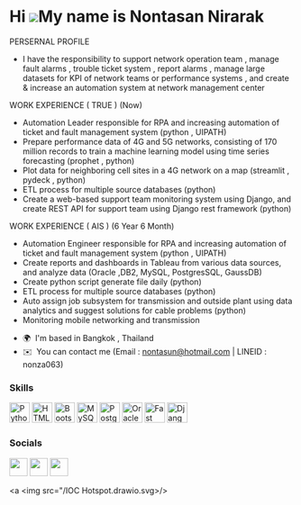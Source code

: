 Hi ![](https://user-images.githubusercontent.com/18350557/176309783-0785949b-9127-417c-8b55-ab5a4333674e.gif)My name is Nontasan Nirarak
========================================================================================================================================
PERSERNAL PROFILE
- I have the responsibility to support network operation team , manage fault alarms , trouble ticket system , report alarms , manage large datasets for KPI of network teams or performance systems  ,  and create & increase an automation system at network management center

WORK EXPERIENCE ( TRUE ) (Now)
 - Automation Leader responsible for RPA and increasing automation of ticket and fault management system (python , UIPATH)
 - Prepare performance data of 4G and 5G networks, consisting of 170 million records to train a machine learning model using time series forecasting  (prophet , python)
 - Plot data for neighboring cell sites in a 4G network on a map (streamlit , pydeck , python)
 - ETL process for multiple source databases (python)
 - Create a web-based support team monitoring system using Django, and create REST API for support team using Django rest framework (python)

WORK EXPERIENCE ( AIS ) (6 Year 6 Month) 
 - Automation Engineer responsible for RPA and increasing automation of ticket and fault management system (python , UIPATH)
 - Create reports and dashboards in Tableau from various data sources, and analyze data (Oracle ,DB2, MySQL, PostgresSQL, GaussDB)
 - Create python script generate file daily (python)
 - ETL process for multiple source databases (python)
 - Auto assign job subsystem for transmission and outside plant using data analytics and suggest solutions for cable problems (python)
 - Monitoring mobile networking and transmission

* 🌍  I'm based in Bangkok , Thailand
* ✉️  You can contact me (Email : nontasun@hotmail.com | LINEID : nonza063)

### Skills
<p align="left">
<a href="https://www.python.org/" target="_blank" rel="noreferrer"><img src="https://raw.githubusercontent.com/danielcranney/readme-generator/main/public/icons/skills/python-colored.svg" width="36" height="36" alt="Python" /></a>
<a href="https://developer.mozilla.org/en-US/docs/Glossary/HTML5" target="_blank" rel="noreferrer"><img src="https://raw.githubusercontent.com/danielcranney/readme-generator/main/public/icons/skills/html5-colored.svg" width="36" height="36" alt="HTML5" /></a>
<a href="https://getbootstrap.com/" target="_blank" rel="noreferrer"><img src="https://raw.githubusercontent.com/danielcranney/readme-generator/main/public/icons/skills/bootstrap-colored.svg" width="36" height="36" alt="Bootstrap" /></a>
<a href="https://www.mysql.com/" target="_blank" rel="noreferrer"><img src="https://raw.githubusercontent.com/danielcranney/readme-generator/main/public/icons/skills/mysql-colored.svg" width="36" height="36" alt="MySQL" /></a>
<a href="https://www.postgresql.org/" target="_blank" rel="noreferrer"><img src="https://raw.githubusercontent.com/danielcranney/readme-generator/main/public/icons/skills/postgresql-colored.svg" width="36" height="36" alt="PostgreSQL" /></a>
<a href="https://www.oracle.com/uk/index.html" target="_blank" rel="noreferrer"><img src="https://raw.githubusercontent.com/danielcranney/readme-generator/main/public/icons/skills/oracle-colored.svg" width="36" height="36" alt="Oracle" /></a>
<a href="https://fastapi.tiangolo.com/" target="_blank" rel="noreferrer"><img src="https://raw.githubusercontent.com/danielcranney/readme-generator/main/public/icons/skills/fastapi-colored.svg" width="36" height="36" alt="Fast API" /></a>
<a href="https://www.djangoproject.com/" target="_blank" rel="noreferrer"><img src="https://raw.githubusercontent.com/danielcranney/readme-generator/main/public/icons/skills/django-colored-dark.svg" width="36" height="36" alt="Django" /></a>
</p>


### Socials

<p align="left"> <a href="https://www.facebook.com/nontasun" target="_blank" rel="noreferrer"><img src="https://raw.githubusercontent.com/danielcranney/readme-generator/main/public/icons/socials/facebook.svg" width="32" height="32" /></a> <a href="https://www.github.com/nonewja063" target="_blank" rel="noreferrer"><img src="https://raw.githubusercontent.com/danielcranney/readme-generator/main/public/icons/socials/github-dark.svg" width="32" height="32" /></a> <a href="https://www.linkedin.com/in/nontasan-nirarak-863937229/" target="_blank" rel="noreferrer"><img src="https://raw.githubusercontent.com/danielcranney/readme-generator/main/public/icons/socials/linkedin.svg" width="32" height="32" /></a></p>



<a <img src="/IOC Hotspot.drawio.svg>/></a>
